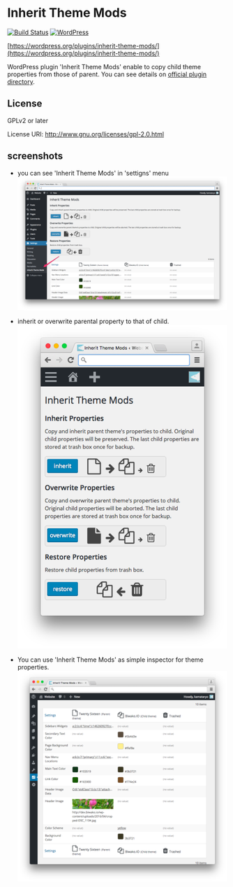 # Inherit Theme Mods

[![Build Status](https://travis-ci.org/KamataRyo/inherit-theme-mods.svg?branch=master)](https://travis-ci.org/KamataRyo/inherit-theme-mods)
[![WordPress](https://img.shields.io/wordpress/v/inherit-theme-mods.svg?maxAge=2592000?style=plastic)](https://wordpress.org/plugins/inherit-theme-mods/)

[https://wordpress.org/plugins/inherit-theme-mods/](https://wordpress.org/plugins/inherit-theme-mods/)

WordPress plugin 'Inherit Theme Mods' enable to copy child theme properties from those of parent. You can see details on [official plugin directory](https://wordpress.org/plugins/inherit-theme-mods/).

## License
GPLv2 or later

License URI: http://www.gnu.org/licenses/gpl-2.0.html

## screenshots

- you can see 'Inherit Theme Mods' in 'settigns' menu
![menu position](assets/screenshot-1.png)

- inherit or overwrite parental property to that of child.
![menu position](assets/screenshot-2.png)

- You can use 'Inherit Theme Mods' as simple inspector for theme properties.
![menu position](assets/screenshot-3.png)
